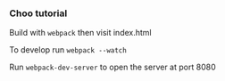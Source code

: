 ### Choo tutorial

Build with `webpack` then visit index.html

To develop run `webpack --watch`

Run `webpack-dev-server` to open the server at port 8080
